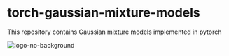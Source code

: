 # torch-gaussian-mixture-models
This repository contains Gaussian mixture models implemented in pytorch

![logo-no-background](https://github.com/user-attachments/assets/f155d6c7-9674-43b4-b440-f2f846a092f5)
